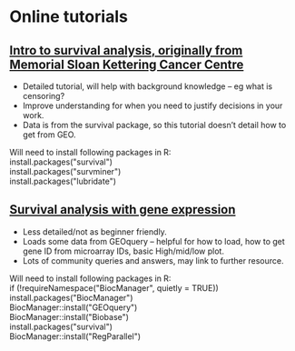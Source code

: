 # Online tutorials

## [Intro to survival analysis, originally from Memorial Sloan Kettering Cancer Centre](https://www.emilyzabor.com/tutorials/survival_analysis_in_r_tutorial.html#part_1:_introduction_to_survival_analysis)

* Detailed tutorial, will help with background knowledge – eg what is censoring?
* Improve understanding for when you need to justify decisions in your work.
* Data is from the survival package, so this tutorial doesn’t detail how to get from GEO.

Will need to install following packages in R:  
install.packages("survival")  
install.packages("survminer")  
install.packages("lubridate")  

## [Survival analysis with gene expression](https://www.biostars.org/p/344233/)

* Less detailed/not as beginner friendly.
* Loads some data from GEOquery – helpful for how to load, how to get gene ID from microarray IDs, basic High/mid/low plot.
* Lots of community queries and answers, may link to further resource.

Will need to install following packages in R:  
if (!requireNamespace("BiocManager", quietly = TRUE))  
install.packages("BiocManager")  
BiocManager::install("GEOquery")  
BiocManager::install("Biobase")  
install.packages("survival")  
BiocManager::install("RegParallel")  
